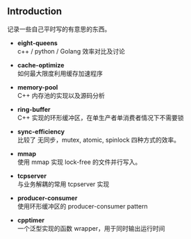 Introduction
---
记录一些自己平时写的有意思的东西。

- **eight-queens** </br>
c++ / python / Golang 效率对比及讨论

- **cache-optimize** </br>
如何最大限度利用缓存加速程序

- **memory-pool** </br>
C++ 内存池的实现以及源码分析

- **ring-buffer** </br>
C++ 实现的环形缓冲区，在单生产者单消费者情况下不需要锁

- **sync-efficiency** </br>
比较了 无同步，mutex, atomic, spinlock 四种方式的效率。

- **mmap** </br>
使用 mmap 实现 lock-free 的文件并行写入。

- **tcpserver** <br/>
与业务解耦的常用 tcpserver 实现

- **producer-consumer** <br/>
使用环形缓冲区的 producer-consumer pattern

- **cpptimer** <br/>
一个泛型实现的函数 wrapper，用于同时输出运行时间
